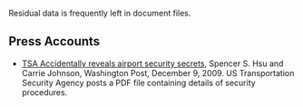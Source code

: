 Residual data is frequently left in document files.

## Press Accounts

- [TSA Accidentally reveals airport security
  secrets](http://www.washingtonpost.com/wp-dyn/content/article/2009/12/08/AR2009120803206.html),
  Spencer S. Hsu and Carrie Johnson, Washington Post, December 9, 2009.
  US Transportation Security Agency posts a PDF file containing details
  of security procedures.